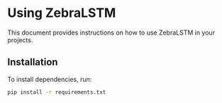 # Using ZebraLSTM

This document provides instructions on how to use ZebraLSTM in your projects.

## Installation
To install dependencies, run:
```bash
pip install -r requirements.txt
